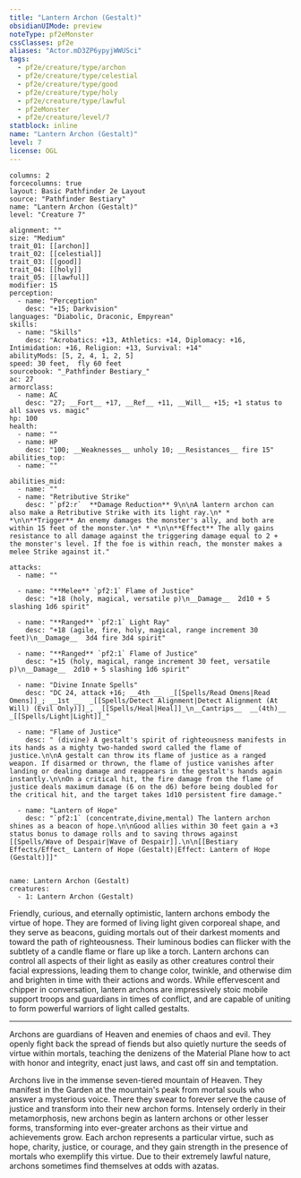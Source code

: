 ```yaml
---
title: "Lantern Archon (Gestalt)"
obsidianUIMode: preview
noteType: pf2eMonster
cssClasses: pf2e
aliases: "Actor.mD3ZP6ypyjWWUSci" 
tags:
  - pf2e/creature/type/archon
  - pf2e/creature/type/celestial
  - pf2e/creature/type/good
  - pf2e/creature/type/holy
  - pf2e/creature/type/lawful
  - pf2eMonster
  - pf2e/creature/level/7
statblock: inline
name: "Lantern Archon (Gestalt)"
level: 7
license: OGL
---
```


```statblock
columns: 2
forcecolumns: true
layout: Basic Pathfinder 2e Layout
source: "Pathfinder Bestiary"
name: "Lantern Archon (Gestalt)"
level: "Creature 7"

alignment: ""
size: "Medium"
trait_01: [[archon]]
trait_02: [[celestial]]
trait_03: [[good]]
trait_04: [[holy]]
trait_05: [[lawful]]
modifier: 15
perception:
  - name: "Perception"
    desc: "+15; Darkvision"
languages: "Diabolic, Draconic, Empyrean"
skills:
  - name: "Skills"
    desc: "Acrobatics: +13, Athletics: +14, Diplomacy: +16, Intimidation: +16, Religion: +13, Survival: +14"
abilityMods: [5, 2, 4, 1, 2, 5]
speed: 30 feet,  fly 60 feet
sourcebook: "_Pathfinder Bestiary_"
ac: 27
armorclass:
  - name: AC
    desc: "27; __Fort__ +17, __Ref__ +11, __Will__ +15; +1 status to all saves vs. magic"
hp: 100
health:
  - name: ""
  - name: HP
    desc: "100; __Weaknesses__ unholy 10; __Resistances__ fire 15"
abilities_top:
  - name: ""

abilities_mid:
  - name: ""
  - name: "Retributive Strike"
    desc: "`pf2:r`  **Damage Reduction** 9\n\nA lantern archon can also make a Retributive Strike with its light ray.\n* * *\n\n**Trigger** An enemy damages the monster's ally, and both are within 15 feet of the monster.\n* * *\n\n**Effect** The ally gains resistance to all damage against the triggering damage equal to 2 + the monster's level. If the foe is within reach, the monster makes a melee Strike against it."

attacks:
  - name: ""

  - name: "**Melee** `pf2:1` Flame of Justice"
    desc: "+18 (holy, magical, versatile p)\n__Damage__  2d10 + 5 slashing 1d6 spirit"

  - name: "**Ranged** `pf2:1` Light Ray"
    desc: "+18 (agile, fire, holy, magical, range increment 30 feet)\n__Damage__  3d4 fire 3d4 spirit"

  - name: "**Ranged** `pf2:1` Flame of Justice"
    desc: "+15 (holy, magical, range increment 30 feet, versatile p)\n__Damage__  2d10 + 5 slashing 1d6 spirit"

  - name: "Divine Innate Spells"
    desc: "DC 24, attack +16; __4th __  _[[Spells/Read Omens|Read Omens]]_; __1st __  _[[Spells/Detect Alignment|Detect Alignment (At Will) (Evil Only)]]_, _[[Spells/Heal|Heal]]_\n__Cantrips__  __(4th)__ _[[Spells/Light|Light]]_"

  - name: "Flame of Justice"
    desc: " (divine) A gestalt's spirit of righteousness manifests in its hands as a mighty two-handed sword called the flame of justice.\n\nA gestalt can throw its flame of justice as a ranged weapon. If disarmed or thrown, the flame of justice vanishes after landing or dealing damage and reappears in the gestalt's hands again instantly.\n\nOn a critical hit, the fire damage from the flame of justice deals maximum damage (6 on the d6) before being doubled for the critical hit, and the target takes 1d10 persistent fire damage."

  - name: "Lantern of Hope"
    desc: "`pf2:1` (concentrate,divine,mental) The lantern archon shines as a beacon of hope.\n\nGood allies within 30 feet gain a +3 status bonus to damage rolls and to saving throws against [[Spells/Wave of Despair|Wave of Despair]].\n\n[[Bestiary Effects/Effect_ Lantern of Hope (Gestalt)|Effect: Lantern of Hope (Gestalt)]]"
 
```

```encounter-table
name: Lantern Archon (Gestalt)
creatures:
  - 1: Lantern Archon (Gestalt)
```



Friendly, curious, and eternally optimistic, lantern archons embody the virtue of hope. They are formed of living light given corporeal shape, and they serve as beacons, guiding mortals out of their darkest moments and toward the path of righteousness. Their luminous bodies can flicker with the subtlety of a candle flame or flare up like a torch. Lantern archons can control all aspects of their light as easily as other creatures control their facial expressions, leading them to change color, twinkle, and otherwise dim and brighten in time with their actions and words. While effervescent and chipper in conversation, lantern archons are impressively stoic mobile support troops and guardians in times of conflict, and are capable of uniting to form powerful warriors of light called gestalts.

* * *

Archons are guardians of Heaven and enemies of chaos and evil. They openly fight back the spread of fiends but also quietly nurture the seeds of virtue within mortals, teaching the denizens of the Material Plane how to act with honor and integrity, enact just laws, and cast off sin and temptation.

Archons live in the immense seven-tiered mountain of Heaven. They manifest in the Garden at the mountain's peak from mortal souls who answer a mysterious voice. There they swear to forever serve the cause of justice and transform into their new archon forms. Intensely orderly in their metamorphosis, new archons begin as lantern archons or other lesser forms, transforming into ever-greater archons as their virtue and achievements grow. Each archon represents a particular virtue, such as hope, charity, justice, or courage, and they gain strength in the presence of mortals who exemplify this virtue. Due to their extremely lawful nature, archons sometimes find themselves at odds with azatas.
